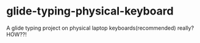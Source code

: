 # glide-typing-physical-keyboard
A glide typing project on physical laptop keyboards(recommended) really? HOW??!
